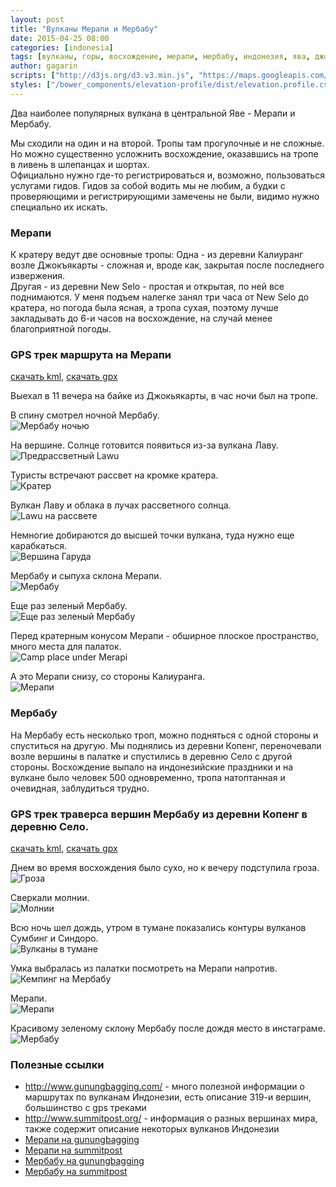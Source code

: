 ```yaml
---
layout: post
title: "Вулканы Мерапи и Мербабу"
date: 2015-04-25 08:00
categories: [indonesia]
tags: [вулканы, горы, восхождение, мерапи, мербабу, индонезия, ява, джокьякарта, маршрут, gps, kml, gpx]
author: gagarin
scripts: ["http://d3js.org/d3.v3.min.js", "https://maps.googleapis.com/maps/api/js?v=3.exp&sensor=false", "/bower_components/elevation-profile/dist/elevation.profile.min.js"]
styles: ["/bower_components/elevation-profile/dist/elevation.profile.css"]
---
```


Два наиболее популярных вулкана в центральной Яве - Мерапи и Мербабу.

Мы сходили на один и на второй. Тропы там прогулочные и не сложные.
Но можно существенно усложнить восхождение, оказавшись на тропе в ливень в шлепанцах и шортах.   
Официально нужно где-то регистрироваться и, возможно, пользоваться услугами гидов. 
Гидов за собой водить мы не любим, а будки с проверяющими и регистрирующими замечены не были, видимо нужно специально их искать.

### Мерапи

К кратеру ведут две основные тропы:
Одна - из деревни Калиуранг возле Джокъякарты - сложная и, вроде как, закрытая после последнего извержения.   
Другая - из деревни New Selo - простая и открытая, по ней все поднимаются.
У меня подъем налегке занял три часа от New Selo до кратера, но погода была ясная, а тропа сухая, поэтому лучше закладывать до 6-и часов на восхождение, на случай менее благоприятной погоды.

### GPS трек маршрута на Мерапи

<div id="g1" data-item="elevation-profile" data-src="merapi.json" data-opts='{"baseElevation": 1400, "extraElevation": 500, "gMapZoomLevel": 13}'></div>
       
       
[скачать kml](merapi.kml), [скачать gpx](merapi.gpx)

Выехал в 11 вечера на байке из Джокьякарты, в час ночи был на тропе.

В спину смотрел ночной Мербабу.   
![ Мербабу ночью](merbabu-nochu.jpg)

На вершине. Солнце готовится появиться из-за вулкана Лаву.   
![Предрассветный Lawu](predrassvetnyi-lawu.jpg)

Туристы встречают рассвет на кромке кратера.   
![Кратер](krater.jpg)

Вулкан Лаву и облака в лучах рассветного солнца.   
![Lawu на рассвете](lawu-na-rassvete.jpg)

Немногие добираются до высшей точки вулкана, туда нужно еще карабкаться.   
![Вершина Гаруда](vershina-garuda.jpg)

Мербабу и сыпуха склона Мерапи.   
![Мербабу](merbabu.jpg)

Еще раз зеленый Мербабу.   
![Еще раз зеленый Мербабу](esche-raz-zelenyi-merbabu.jpg)

Перед кратерным конусом Мерапи - обширное плоское пространство, много места для палаток.   
![Camp place under Merapi](camp-place-under-merapi.jpg)

А это Мерапи снизу, со стороны Калиуранга.   
![Мерапи](merapi.jpg)

### Мербабу

На Мербабу есть несколько троп, можно подняться с одной стороны и спуститься на другую.
Мы поднялись из деревни Копенг, переночевали возле вершины в палатке и спустились в деревню Село с другой стороны.
Восхождение выпало на индонезийские праздники и на вулкане было человек 500 одновременно, тропа натоптанная и очевидная, заблудиться трудно.

### GPS трек траверса вершин Мербабу из деревни Копенг в деревню Село.

<div id="g2" data-item="elevation-profile" data-src="merbabu.json" data-opts='{"baseElevation": 1200, "extraElevation": 500, "gMapZoomLevel": 13}'></div>


[скачать kml](merbabu.kml), [скачать gpx](merbabu.gpx)

Днем во время восхождения было сухо, но к вечеру подступила гроза.   
![Гроза](groza.jpg)

Сверкали молнии.   
![Молнии](molnii.jpg)

Всю ночь шел дождь, утром в тумане показались контуры вулканов Сумбинг и Синдоро.   
![Вулканы в тумане](vulkany-v-tumane.jpg)

Умка выбралась из палатки посмотреть на Мерапи напротив.   
![Кемпинг на Мербабу](kemping-na-merbabu.jpg)

Мерапи.   
![Мерапи](merapi-1.jpg)

Красивому зеленому склону Мербабу после дождя место в инстаграме.   
![Мербабу](merbabu-1.jpg)

### Полезные ссылки

 * <http://www.gunungbagging.com/> - много полезной информации о маршрутах по вулканам Индонезии, есть описание 319-и вершин, большинство с gps треками
 * <http://www.summitpost.org/>    - информация о разных вершинах мира, также содержит описание некоторых вулканов Индонезии
 * [Мерапи на gunungbagging](http://www.gunungbagging.com/merapi/)
 * [Мерапи на summitpost](http://www.summitpost.org/merapi/150389)
 * [Мербабу на gunungbagging](http://www.gunungbagging.com/merbabu/)
 * [Мербабу на summitpost](http://www.summitpost.org/mount-merbabu/151078)
